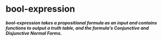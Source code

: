 # bool-expression

##### bool-expression takes a propositional formula as an input and contains functions to output a truth table, and the formula's Conjunctive and Disjunctive Normal Forms. 
